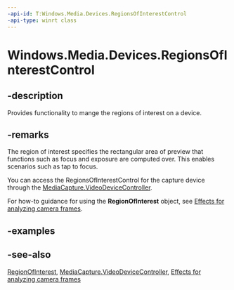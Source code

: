 ```yaml
---
-api-id: T:Windows.Media.Devices.RegionsOfInterestControl
-api-type: winrt class
---
```


<!-- Class syntax.
public class RegionsOfInterestControl : Windows.Media.Devices.IRegionsOfInterestControl
-->

# Windows.Media.Devices.RegionsOfInterestControl

## -description
Provides functionality to mange the regions of interest on a device.

## -remarks
The region of interest specifies the rectangular area of preview that functions such as focus and exposure are computed over. This enables scenarios such as tap to focus.

You can access the RegionsOfInterestControl for the capture device through the [MediaCapture.VideoDeviceController](../windows.media.capture/mediacapture_videodevicecontroller.md).

For how-to guidance for using the **RegionOfInterest** object, see [Effects for analyzing camera frames](https://msdn.microsoft.com/windows/uwp/audio-video-camera/scene-analysis-for-media-capture).

## -examples

## -see-also
[RegionOfInterest](regionofinterest.md), [MediaCapture.VideoDeviceController](../windows.media.capture/mediacapture_videodevicecontroller.md), [Effects for analyzing camera frames](https://msdn.microsoft.com/windows/uwp/audio-video-camera/scene-analysis-for-media-capture)

